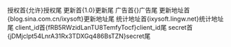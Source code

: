 授权首{允许}授权尾 更新首{1.0}更新尾 广告首{}广告尾
更新地址首{blog.sina.com.cn/ixysoft}更新地址尾 统计地址首{ixysoft.lingw.net}统计地址尾
client_id首{fRB5RWzidLanTU8TemfyTocf}client_id尾 secret首{jDMjclpt54LnrA31Rx3TDXGq486BsTZN}secret尾
